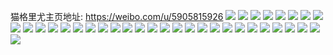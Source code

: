 猫格里尤主页地址: https://weibo.com/u/5905815926 
![](https://wx4.sinaimg.cn/mw2000/006rGcvAgy1h8qyra969kj30n01dstce.jpg) 
![](https://wx4.sinaimg.cn/mw2000/006rGcvAgy1h865uv001tj30tu13ujyr.jpg) 
![](https://wx4.sinaimg.cn/mw2000/006rGcvAgy1h6sgmvw7axj31eo229u0x.jpg) 
![](https://wx4.sinaimg.cn/mw2000/006rGcvAgy1h66is9lvbej31vy2bo4mz.jpg) 
![](https://wx4.sinaimg.cn/mw2000/006rGcvAgy1h66is2wfc3j31sv2m5mze.jpg) 
![](https://wx4.sinaimg.cn/mw2000/006rGcvAgy1h66itlybuej31rf29a7wh.jpg) 
![](https://wx4.sinaimg.cn/mw2000/006rGcvAgy1h66iu1myaxj31sc2dsqv5.jpg) 
![](https://wx4.sinaimg.cn/mw2000/006rGcvAgy1h4v5kv7zquj30n00uatdo.jpg) 
![](https://wx4.sinaimg.cn/mw2000/006rGcvAgy1h4v5kvqgu6j30n00ss79o.jpg) 
![](https://wx4.sinaimg.cn/mw2000/006rGcvAgy1h4idm479j6j30u016zdkc.jpg) 
![](https://wx4.sinaimg.cn/mw2000/006rGcvAgy1h4idm5jnmjj30u017rdll.jpg) 
![](https://wx4.sinaimg.cn/mw2000/006rGcvAgy1h4idm357hcj31hc0u0tja.jpg) 
![](https://wx4.sinaimg.cn/mw2000/006rGcvAgy1h3qli0t7kmj31gw1c64ei.jpg) 
![](https://wx4.sinaimg.cn/mw2000/006rGcvAgy1h3qlb5v0paj30u01hc177.jpg) 
![](https://wx4.sinaimg.cn/mw2000/006rGcvAgy1h0x21gv0ivj30sg0jiq6q.jpg) 
![](https://wx4.sinaimg.cn/mw2000/006rGcvAgy1h0x21f9hfnj30kx0q7adi.jpg) 
![](https://wx4.sinaimg.cn/mw2000/006rGcvAgy1gyb2fkorxcj316m1a2qa4.jpg) 
![](https://wx4.sinaimg.cn/mw2000/006rGcvAgy1gyb2flgtd1j313m19gake.jpg) 
![](https://wx4.sinaimg.cn/mw2000/006rGcvAgy1gyb2fngk6cj31o0280qod.jpg) 
![](https://wx4.sinaimg.cn/mw2000/006rGcvAgy1gyb2fmf6rfj31o0280h6a.jpg) 
![](https://wx4.sinaimg.cn/mw2000/006rGcvAgy1gq3b6ukfs9j32c034012e.jpg) 
![](https://wx4.sinaimg.cn/mw2000/006rGcvAgy1gq3b6vyp0cj31kt26qkjl.jpg) 
![](https://wx4.sinaimg.cn/mw2000/006rGcvAgy1gq3b6wgq0bj32c02p7aj9.jpg) 
![](https://wx4.sinaimg.cn/mw2000/006rGcvAgy1gq3b6trdr8j32801o0npd.jpg) 
![](https://wx4.sinaimg.cn/mw2000/006rGcvAgy1gpsvhaepxvj33402c07nv.jpg) 
![](https://wx4.sinaimg.cn/mw2000/006rGcvAly1gnvi83gcl5j32c0340tq3.jpg) 
![](https://wx4.sinaimg.cn/mw2000/006rGcvAly1glq4ltbt68j33402c0kek.jpg) 
![](https://wx4.sinaimg.cn/mw2000/006rGcvAly1gkm9n117rpj32c0340e81.jpg) 
![](https://wx4.sinaimg.cn/mw2000/006rGcvAgy1gig20irpjlj31010u0tlj.jpg) 
![](https://wx4.sinaimg.cn/mw2000/006rGcvAgy1g9ue0djvp0j30qo0p0mx2.jpg) 
![](https://wx4.sinaimg.cn/mw2000/006rGcvAgy1g5b8p5jf86j31sg2ds4qr.jpg) 
![](https://wx4.sinaimg.cn/mw2000/006rGcvAgy1g5b8p5wssfj30y60y6q35.jpg) 
![](https://wx4.sinaimg.cn/mw2000/006rGcvAgy1fp2wsdnc5uj30zk0qotf6.jpg) 
![](https://wx4.sinaimg.cn/mw2000/006rGcvAgy1fp2wsetw0kj30zk0qojvn.jpg) 
